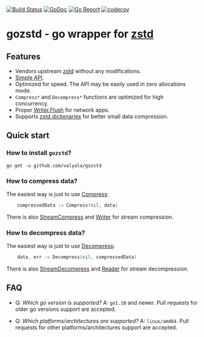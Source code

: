 [![Build Status](https://travis-ci.org/valyala/gozstd.svg)](https://travis-ci.org/valyala/gozstd)
[![GoDoc](https://godoc.org/github.com/valyala/gozstd?status.svg)](http://godoc.org/github.com/valyala/gozstd)
[![Go Report](https://goreportcard.com/badge/github.com/valyala/gozstd)](https://goreportcard.com/report/github.com/valyala/gozstd)
[![codecov](https://codecov.io/gh/valyala/gozstd/branch/master/graph/badge.svg)](https://codecov.io/gh/valyala/gozstd)

# gozstd - go wrapper for [zstd](http://facebook.github.io/zstd/)


## Features

  * Vendors upstream [zstd](https://github.com/facebook/zstd) without any modifications.
  * [Simple API](https://godoc.org/github.com/valyala/gozstd).
  * Optimized for speed. The API may be easily used in zero allocations mode.
  * `Compress*` and `Decompress*` functions are optimized for high concurrency.
  * Proper [Writer.Flush](https://godoc.org/github.com/valyala/gozstd#Writer.Flush)
    for network apps.
  * Supports [zstd dictionaries](https://github.com/facebook/zstd#the-case-for-small-data-compression)
    for better small data compression.


## Quick start


### How to install `gozstd`?

```
go get -u github.com/valyala/gozstd
```

### How to compress data?

The easiest way is just to use [Compress](https://godoc.org/github.com/valyala/gozstd#Compress):

```go
	compressedData := Compress(nil, data)
```

There is also [StreamCompress](https://godoc.org/github.com/valyala/gozstd#StreamCompress)
and [Writer](https://godoc.org/github.com/valyala/gozstd#Writer) for stream compression.

### How to decompress data?

The easiest way is just to use [Decompress](https://godoc.org/github.com/valyala/gozstd#Decompress):

```go
	data, err := Decompress(nil, compressedData)
```

There is also [StreamDecompress](https://godoc.org/github.com/valyala/gozstd#StreamDecompress)
and [Reader](https://godoc.org/github.com/valyala/gozstd#Reader) for stream decompression.


## FAQ

  * Q: _Which go version is supported?_
    A: `go1.10` and newer. Pull requests for older go versions support
       are accepted.

  * Q: _Which platforms/architectures are supported?_
    A: `linux/amd64`. Pull requests for other platforms/architectures support
       are accepted.
